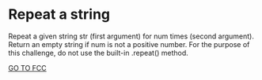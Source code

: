 <h1>Repeat a string</h1>

Repeat a given string str (first argument) for num times (second argument). Return an empty string if num is not a positive number. For the purpose of this challenge, do not use the built-in .repeat() method.

<a href="https://www.freecodecamp.org/learn/javascript-algorithms-and-data-structures/basic-algorithm-scripting/repeat-a-string-repeat-a-string">GO TO FCC</a>
